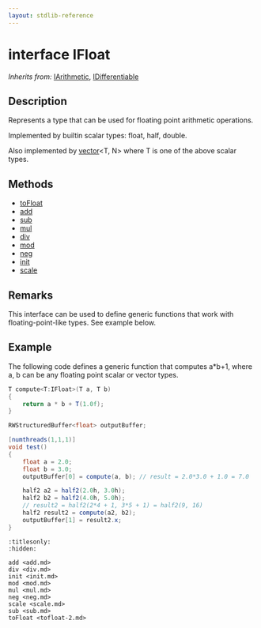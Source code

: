 ```yaml
---
layout: stdlib-reference
---
```


# interface IFloat

*Inherits from:* [IArithmetic](../../iarithmetic-01/index.md), [IDifferentiable](../../idifferentiable-01/index.md)

## Description

Represents a type that can be used for floating point arithmetic operations.

Implemented by builtin scalar types: <span class='code'><span class="code_keyword">float</span></span>, <span class='code'><span class="code_keyword">half</span></span>, <span class='code'><span class="code_keyword">double</span></span>.

Also implemented by <span class='code'><a href="../../../types/vector/index.md" class="code_type">vector</a>&lt;T, N&gt;</span> where <span class='code'>T</span> is one of the above scalar types.


## Methods

* [toFloat](../tofloat-2.md)
* [add](../add.md)
* [sub](../sub.md)
* [mul](../mul.md)
* [div](../div.md)
* [mod](../mod.md)
* [neg](../neg.md)
* [init](../init.md)
* [scale](../scale.md)

## Remarks

This interface can be used to define generic functions that work with floating-point-like types. See example below.

## Example

The following code defines a generic function that computes <span class='code'>a*b+1</span>, where <span class='code'>a</span>, <span class='code'>b</span> can be any floating point scalar or vector types.
```csharp
T compute<T:IFloat>(T a, T b)
{
    return a * b + T(1.0f);
}

RWStructuredBuffer<float> outputBuffer;

[numthreads(1,1,1)]
void test()
{
    float a = 2.0;
    float b = 3.0;
    outputBuffer[0] = compute(a, b); // result = 2.0*3.0 + 1.0 = 7.0

    half2 a2 = half2(2.0h, 3.0h);
    half2 b2 = half2(4.0h, 5.0h);
    // result2 = half2(2*4 + 1, 3*5 + 1) = half2(9, 16)
    half2 result2 = compute(a2, b2);
    outputBuffer[1] = result2.x;
}
```



```{toctree}
:titlesonly:
:hidden:

add <add.md>
div <div.md>
init <init.md>
mod <mod.md>
mul <mul.md>
neg <neg.md>
scale <scale.md>
sub <sub.md>
toFloat <tofloat-2.md>
```
